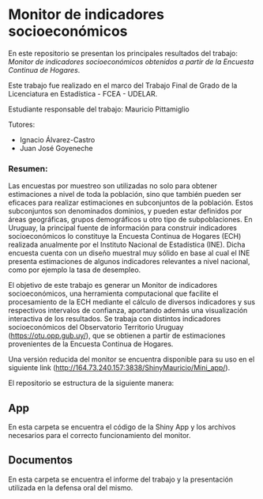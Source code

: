 # Monitor de indicadores socioeconómicos 

En este repositorio se presentan los principales resultados del trabajo: *Monitor de indicadores socioeconómicos obtenidos a partir de la Encuesta Continua de Hogares*.

Este trabajo fue realizado en el marco del Trabajo Final de Grado de la Licenciatura en Estadística - FCEA - UDELAR. 

Estudiante responsable del trabajo: Mauricio Pittamiglio

Tutores: 
 - Ignacio Álvarez-Castro
 - Juan José Goyeneche

### Resumen:

Las encuestas por muestreo son utilizadas no solo para obtener estimaciones a nivel de toda la población, sino que también pueden ser eficaces para realizar estimaciones en subconjuntos de la población.
Estos subconjuntos son denominados dominios, y pueden estar definidos por áreas geográficas, grupos demográficos u otro tipo de subpoblaciones. En Uruguay, la principal fuente de información para construir
indicadores socioeconómicos lo constituye la Encuesta Continua de Hogares (ECH) realizada anualmente
por el Instituto Nacional de Estadística (INE). Dicha encuesta cuenta con un diseño muestral muy sólido
en base al cual el INE presenta estimaciones de algunos indicadores relevantes a nivel nacional, como por
ejemplo la tasa de desempleo.

El objetivo de este trabajo es generar un Monitor de indicadores socioeconómicos, una herramienta computacional que facilite el procesamiento de la ECH mediante el cálculo de diversos indicadores
y sus respectivos intervalos de confianza, aportando además una visualización interactiva de los resultados. Se trabaja con distintos indicadores socioeconómicos del Observatorio Territorio Uruguay
(https://otu.opp.gub.uy/), que se obtienen a partir de estimaciones provenientes de la Encuesta Continua de Hogares.

Una versión reducida del monitor se encuentra disponible para su uso en el siguiente link (http://164.73.240.157:3838/ShinyMauricio/Mini_app/).

El repositorio se estructura de la siguiente manera:

## App

En esta carpeta se encuentra el código de la Shiny App y los archivos necesarios para el correcto funcionamiento del monitor.

## Documentos

En esta carpeta se encuentra el informe del trabajo y la presentación utilizada en la defensa oral del mismo.
